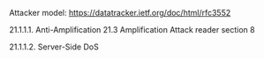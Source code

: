 
Attacker model: https://datatracker.ietf.org/doc/html/rfc3552


21.1.1.1. Anti-Amplification
21.3 Amplification Attack
	reader section 8

21.1.1.2. Server-Side DoS
